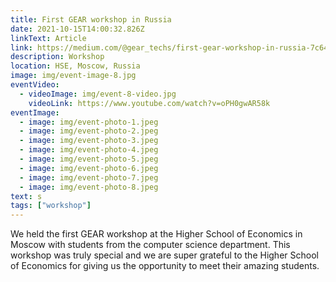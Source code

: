 ```yaml
---
title: First GEAR workshop in Russia
date: 2021-10-15T14:00:32.826Z
linkText: Article
link: https://medium.com/@gear_techs/first-gear-workshop-in-russia-7c640421c69
description: Workshop
location: HSE, Moscow, Russia
image: img/event-image-8.jpg
eventVideo:
  - videoImage: img/event-8-video.jpg
    videoLink: https://www.youtube.com/watch?v=oPH0gwAR58k
eventImage:
  - image: img/event-photo-1.jpeg
  - image: img/event-photo-2.jpeg
  - image: img/event-photo-3.jpeg
  - image: img/event-photo-4.jpeg
  - image: img/event-photo-5.jpeg
  - image: img/event-photo-6.jpeg
  - image: img/event-photo-7.jpeg
  - image: img/event-photo-8.jpeg
text: s
tags: ["workshop"]
---
```

We held the first GEAR workshop at the Higher School of Economics in Moscow with students from the computer science department. This workshop was truly special and we are super grateful to the Higher School of Economics for giving us the opportunity to meet their amazing students.